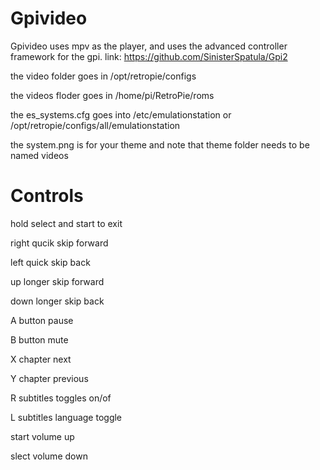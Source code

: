 # Gpivideo
Gpivideo uses mpv as the player, and uses the advanced controller framework for the gpi. 
link: https://github.com/SinisterSpatula/Gpi2

the video folder goes in /opt/retropie/configs

the videos floder goes in /home/pi/RetroPie/roms

the es_systems.cfg goes into /etc/emulationstation or /opt/retropie/configs/all/emulationstation

the system.png is for your theme and note that theme folder needs to be named videos

# Controls
hold select and start to exit 

right qucik skip forward

left quick skip back

up longer skip forward

down longer skip back 

A button pause

B button mute

X chapter next

Y chapter previous

R subtitles toggles on/of

L subtitles language toggle

start volume up

slect volume down
